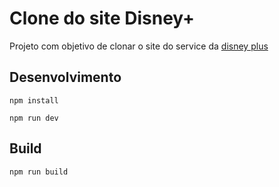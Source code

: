 # Clone do site Disney+

Projeto com objetivo de clonar o site do service da [disney plus](https://www.disneyplus.com)

## Desenvolvimento

`npm install`

`npm run dev`

## Build

`npm run build`
